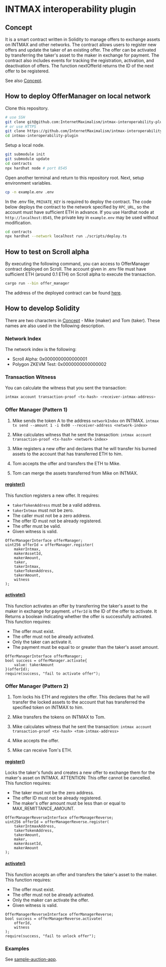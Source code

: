 # INTMAX interoperability plugin

## Concept

It is a smart contract written in Solidity to manage offers to exchange assets on INTMAX and other networks.
The contract allows users to register new offers and update the taker of an existing offer. The offer can be activated by transferring the taker's asset to the maker in exchange for payment. The contract also includes events for tracking the registration, activation, and deactivation of offers. The function nextOfferId returns the ID of the next offer to be registered.

See also [Concept](./docs/concept.md).

## How to deploy OfferManager on local network

Clone this repository.

```sh
# use SSH
git clone git@github.com:InternetMaximalism/intmax-interoperability-plugin.git
# or use HTTPS
git clone https://github.com/InternetMaximalism/intmax-interoperability-plugin.git
cd ​​intmax-interoperability-plugin
```

Setup a local node.

```sh
git submodule init
git submodule update
cd contracts
npx hardhat node # port 8545
```

Open another terminal and return to this repository root.
Next, setup environment variables.

```sh
cp -n example.env .env
```

In the .env file, `PRIVATE_KEY` is required to deploy the contract.
The code below deploys the contract to the network specified by `RPC_URL`,
so the account must have sufficient ETH in advance.
If you use Hardhat node at `http://localhost:8545`,
the private key in `example.env` may be used without modification.

```sh
cd contracts
npx hardhat --network localhost run ./scripts/deploy.ts
```

## How to test on Scroll alpha

By executing the following command, you can access to OfferManager contract deployed on Scroll.
The account given in .env file must have sufficient ETH (around 0.1 ETH) on Scroll alpha to execute the transaction.

```sh
cargo run --bin offer_manager
```

The address of the deployed contract can be found [here](./docs/address.json).

## How to develop Solidity

There are two characters in [Concept](./docs/concept.md) - Mike (maker) and Tom (taker).
These names are also used in the following description.

### Network Index

The network index is the following:

- Scroll Alpha: 0x0000000000000001
- Polygon ZKEVM Test: 0x0000000000000002

### Transaction Witness

You can calculate the witness that you sent the transaction:

```sh
intmax account transaction-proof <tx-hash> <receiver-intmax-address>
```

### Offer Manager (Pattern 1)

1. Mike sends the token A to the address `networkIndex` on INTMAX.
   `intmax tx send --amount 1 -i 0x00 --receiver-address <network-index>`

2. Mike calculates witness that he sent the transaction:
   `intmax account transaction-proof <tx-hash> <network-index>`

3. Mike registers a new offer and declares that he will transfer his burned assets to the account that has transferred ETH to him.
4. Tom accepts the offer and transfers the ETH to Mike.
5. Tom can merge the assets transferred from Mike on INTMAX.

#### [register()](./contracts/contracts/OfferManagerInterface.sol#L75)

This function registers a new offer.
It requires:

- `takerTokenAddress` must be a valid address.
- `takerIntmax` must not be zero.
- The caller must not be a zero address.
- The offer ID must not be already registered.
- The offer must be valid.
- Given witness is valid.

```solidity
OfferManagerInterface offerManager;
uint256 offerId = offerManager.register(
    makerIntmax,
    makerAssetId,
    makerAmount,
    taker,
    takerIntmax,
    takerTokenAddress,
    takerAmount,
    witness
);
```

#### [activate()](./contracts/contracts/OfferManagerInterface.sol#L113)

This function activates an offer by transferring the taker's asset to the maker in exchange for payment.
`offerId` is the ID of the offer to activate.
It Returns a boolean indicating whether the offer is successfully activated.
This function requires:

- The offer must exist.
- The offer must not be already activated.
- Only the taker can activate it.
- The payment must be equal to or greater than the taker's asset amount.

```solidity
OfferManagerInterface offerManager;
bool success = offerManager.activate{
    value: takerAmount
}(offerId);
require(success, "fail to activate offer");
```

### Offer Manager (Pattern 2)

1. Tom locks his ETH and registers the offer. This declares that he will transfer the locked assets to the account that has transferred the specified token on INTMAX to him.
2. Mike transfers the tokens on INTMAX to Tom.
3. Mike calculates witness that he sent the transaction:
   `intmax account transaction-proof <tx-hash> <tom-intmax-address>`

4. Mike accepts the offer.
5. Mike can receive Tom's ETH.

#### [register()](./contracts/contracts/OfferManagerReverseInterface.sol#L41)

Locks the taker's funds and creates a new offer to exchange them for the maker's asset on INTMAX.
ATTENTION: This offer cannot be cancelled.
This function requires:

- The taker must not be the zero address.
- The offer ID must not be already registered.
- The maker's offer amount must be less than or equal to MAX_REMITTANCE_AMOUNT.

```solidity
OfferManagerReverseInterface offerManagerReverse;
uint256 offerId = offerManagerReverse.register(
    takerIntmaxAddress,
    takerTokenAddress,
    takerAmount,
    maker,
    makerAssetId,
    makerAmount
);
```

#### [activate()](./contracts/contracts/OfferManagerReverseInterface.sol#L93)

This function accepts an offer and transfers the taker's asset to the maker.
This function requires:

- The offer must exist.
- The offer must not be already activated.
- Only the maker can activate the offer.
- Given witness is valid.

```solidity
OfferManagerReverseInterface offerManagerReverse;
bool success = offerManagerReverse.activate(
    offerId,
    witness
);
require(success, "fail to unlock offer");
```

### Examples

See [sample-auction-app](https://github.com/InternetMaximalism/intmax-rollup-cli/tree/main/packages/sample-auction-app/ethereum).
